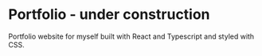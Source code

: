 # Portfolio - under construction
Portfolio website for myself built with React and Typescript and styled with CSS.
